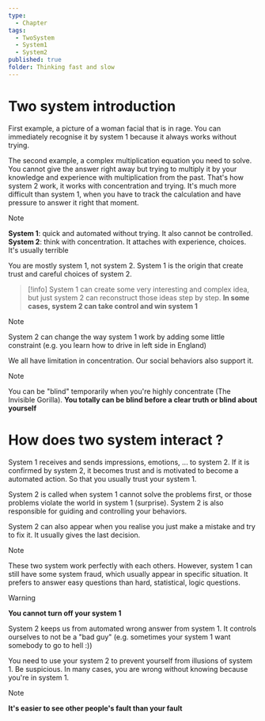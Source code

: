 ```yaml
---
type:
  - Chapter
tags:
  - TwoSystem
  - System1
  - System2
published: true
folder: Thinking fast and slow
---
```

# Two system introduction

First example, a picture of a woman facial that is in rage. You can immediately recognise it by system 1 because it always works without trying.

The second example, a complex multiplication equation you need to solve. You cannot give the answer right away but trying to multiply it by your knowledge and experience with multiplication from the past. That's how system 2 work, it works with concentration and trying. It's much more difficult than system 1, when you have to track the calculation and have pressure to answer it right that moment.

>[!note]
**System 1**: quick and automated without trying. It also cannot be controlled.
**System 2**: think with concentration. It attaches with experience, choices. It's usually terrible

You are mostly system 1, not system 2. System 1 is the origin that create trust and careful choices of system 2.

>[!info]
>System 1 can create some very interesting and complex idea, but just system 2 can reconstruct those ideas step by step.
>**In some cases, system 2 can take control and win system 1**

>[!note]
>System 2 can change the way system 1 work by adding some little constraint (e.g. you learn how to drive in left side in England)

We all have limitation in concentration. Our social behaviors also support it.

>[!note]
You can be "blind" temporarily when you're highly concentrate (The Invisible Gorilla). **You totally can be blind before a clear truth or blind about yourself**

# How does two system interact ?

System 1 receives and sends impressions, emotions, ... to system 2.  If it is confirmed by system 2, it becomes trust and is motivated to become a automated action. So that you usually trust your system 1.

System 2 is called when system 1 cannot solve the problems first, or those problems violate the world in system 1 (surprise). System 2 is also responsible for guiding and controlling your behaviors.

System 2 can also appear when you realise you just make a mistake and try to fix it. It usually gives the last decision.

>[!note]
>These two system work perfectly with each others. However, system 1 can still have some system fraud, which usually appear in specific situation. It prefers to answer easy questions than hard, statistical, logic questions. 

>[!warning]
>**You cannot turn off your system 1**


System 2 keeps us from automated wrong answer from system 1. It controls ourselves to not be a "bad guy" (e.g. sometimes your system 1 want somebody to go to hell :))

You need to use your system 2 to prevent yourself from illusions of system 1. Be suspicious. In many cases, you are wrong without knowing because you're in system 1. 

>[!note]
>**It's easier to see other people's fault than your fault**









